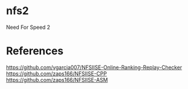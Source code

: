 # nfs2
Need For Speed 2

# References
https://github.com/vgarcia007/NFSIISE-Online-Ranking-Replay-Checker
https://github.com/zaps166/NFSIISE-CPP
https://github.com/zaps166/NFSIISE-ASM
